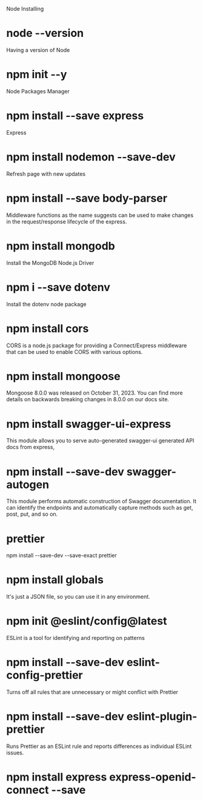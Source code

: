 Node Installing

# node --version
Having a version of Node

# npm init --y
Node Packages Manager


# npm install --save express
Express

# npm install nodemon --save-dev
Refresh page with new updates 

# npm install --save body-parser
Middleware functions as the name suggests can be used to make changes in the request/response lifecycle of the express. 

# npm install mongodb
Install the MongoDB Node.js Driver

# npm i --save dotenv
Install the dotenv node package

# npm install cors
CORS is a node.js package for providing a Connect/Express middleware that can be used to enable CORS with various options.

# npm install mongoose
Mongoose 8.0.0 was released on October 31, 2023. You can find more details on backwards breaking changes in 8.0.0 on our docs site.

# npm install swagger-ui-express
This module allows you to serve auto-generated swagger-ui generated API docs from express,


# npm install --save-dev swagger-autogen
This module performs automatic construction of Swagger documentation. It can identify the endpoints and automatically capture methods such as get, post, put, and so on. 

# prettier
npm install --save-dev --save-exact prettier

# npm install globals
It's just a JSON file, so you can use it in any environment.


# npm init @eslint/config@latest
ESLint is a tool for identifying and reporting on patterns


# npm install --save-dev eslint-config-prettier
Turns off all rules that are unnecessary or might conflict with Prettier


# npm install --save-dev eslint-plugin-prettier
Runs Prettier as an ESLint rule and reports differences as individual ESLint issues.

# npm install express express-openid-connect --save